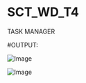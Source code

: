 # SCT_WD_T4
TASK MANAGER


#OUTPUT:

![Image](https://github.com/user-attachments/assets/bb74bd6f-2154-4cb7-95ca-ec3d291f93b1)

![Image](https://github.com/user-attachments/assets/033cbc58-45d1-4983-80e1-c9c71dd74df7)
